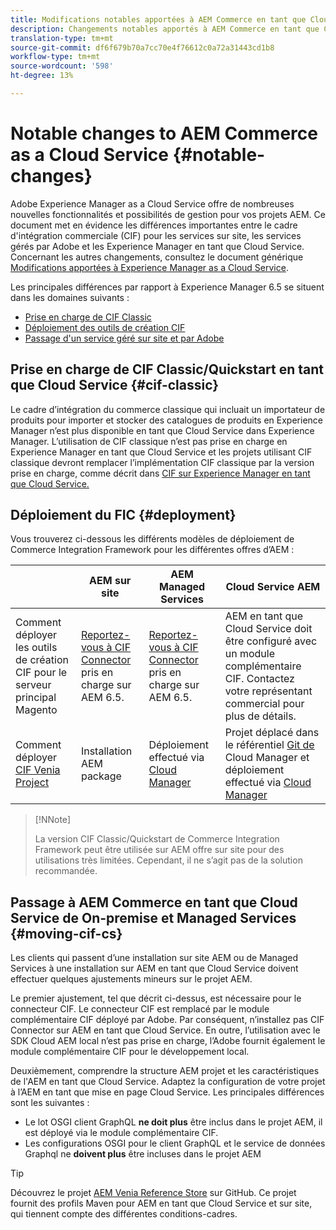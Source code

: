 ```yaml
---
title: Modifications notables apportées à AEM Commerce en tant que Cloud Service
description: Changements notables apportés à AEM Commerce en tant que Cloud Service par rapport à l'Adobe Experience Manager 6.5.
translation-type: tm+mt
source-git-commit: df6f679b70a7cc70e4f76612c0a72a31443cd1b8
workflow-type: tm+mt
source-wordcount: '598'
ht-degree: 13%

---
```



# Notable changes to AEM Commerce as a Cloud Service {#notable-changes}

Adobe Experience Manager as a Cloud Service offre de nombreuses nouvelles fonctionnalités et possibilités de gestion pour vos projets AEM. Ce document met en évidence les différences importantes entre le cadre d&#39;intégration commerciale (CIF) pour les services sur site, les services gérés par Adobe et les Experience Manager en tant que Cloud Service. Concernant les autres changements, consultez le document générique [Modifications apportées à Experience Manager as a Cloud Service](/help/release-notes/aem-cloud-changes.md).

Les principales différences par rapport à Experience Manager 6.5 se situent dans les domaines suivants :
* [Prise en charge de CIF Classic](#cif-classic)
* [Déploiement des outils de création CIF](#cif-tools)
* [Passage d&#39;un service géré sur site et par Adobe](#moving-cif-cs)

## Prise en charge de CIF Classic/Quickstart en tant que Cloud Service {#cif-classic}

Le cadre d’intégration du commerce classique qui incluait un importateur de produits pour importer et stocker des catalogues de produits en Experience Manager n’est plus disponible en tant que Cloud Service dans Experience Manager. L’utilisation de CIF classique n’est pas prise en charge en Experience Manager en tant que Cloud Service et les projets utilisant CIF classique devront remplacer l’implémentation CIF classique par la version prise en charge, comme décrit dans [CIF sur Experience Manager en tant que Cloud Service.](https://git.corp.adobe.com/AdobeDocs/experience-manager-cloud-service.en/blob/cif/help/commerce-cloud/architecture.md)

## Déploiement du FIC {#deployment}

Vous trouverez ci-dessous les différents modèles de déploiement de Commerce Integration Framework pour les différentes offres d’AEM :

|  | AEM sur site | AEM Managed Services | Cloud Service AEM |
|-------------     |-----------|-----------|-----------|
| Comment déployer les outils de création CIF pour le serveur principal Magento | [Reportez-vous à CIF Connector](https://github.com/adobe/commerce-cif-connector/blob/master/README.md) pris en charge sur AEM 6.5. | [Reportez-vous à CIF Connector](https://github.com/adobe/commerce-cif-connector/blob/master/README.md) pris en charge sur AEM 6.5. | AEM en tant que Cloud Service doit être configuré avec un module complémentaire CIF. Contactez votre représentant commercial pour plus de détails. |
| Comment déployer [CIF Venia Project](https://github.com/adobe/aem-cif-guides-venia) | Installation AEM package | Déploiement effectué via [Cloud Manager](https://docs.adobe.com/content/help/en/experience-manager-cloud-manager/using/introduction-to-cloud-manager.html) | Projet déplacé dans le référentiel [Git de](https://docs.adobe.com/content/help/fr-FR/experience-manager-cloud-service/implementing/managing-code/integrating-with-git.html) Cloud Manager et déploiement effectué via [Cloud Manager](https://docs.adobe.com/content/help/fr-FR/experience-manager-cloud-service/implementing/deploying/overview.html) |

>[!NNote]
>
>La version CIF Classic/Quickstart de Commerce Integration Framework peut être utilisée sur AEM offre sur site pour des utilisations très limitées. Cependant, il ne s’agit pas de la solution recommandée.

## Passage à AEM Commerce en tant que Cloud Service de On-premise et Managed Services {#moving-cif-cs}

Les clients qui passent d’une installation sur site AEM ou de Managed Services à une installation sur AEM en tant que Cloud Service doivent effectuer quelques ajustements mineurs sur le projet AEM.

Le premier ajustement, tel que décrit ci-dessus, est nécessaire pour le connecteur CIF. Le connecteur CIF est remplacé par le module complémentaire CIF déployé par Adobe. Par conséquent, n’installez pas CIF Connector sur AEM en tant que Cloud Service. En outre, l’utilisation avec le SDK Cloud AEM local n’est pas prise en charge, l’Adobe fournit également le module complémentaire CIF pour le développement [](develop.md)local.

Deuxièmement, comprendre la structure [](https://docs.adobe.com/content/help/fr-FR/experience-manager-cloud-service/implementing/developing/aem-project-content-package-structure.html) AEM projet et les caractéristiques de l&#39;AEM en tant que Cloud Service. Adaptez la configuration de votre projet à l’AEM en tant que mise en page Cloud Service.
Les principales différences sont les suivantes :

* Le lot OSGI client GraphQL **ne doit plus** être inclus dans le projet AEM, il est déployé via le module complémentaire CIF.
* Les configurations OSGI pour le client GraphQL et le service de données Graphql ne **doivent plus** être incluses dans le projet AEM

>[!Tip]
>
>Découvrez le projet [AEM Venia Reference Store](https://github.com/adobe/aem-cif-guides-venia) sur GitHub. Ce projet fournit des profils Maven pour AEM en tant que Cloud Service et sur site, qui tiennent compte des différentes conditions-cadres.
